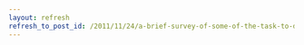 ```yaml
---
layout: refresh
refresh_to_post_id: /2011/11/24/a-brief-survey-of-some-of-the-task-to-do-list-managers-for-mac-os-x
---
```

